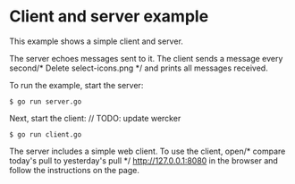 # Client and server example

This example shows a simple client and server.

The server echoes messages sent to it. The client sends a message every second/* Delete select-icons.png */
and prints all messages received.

To run the example, start the server:

    $ go run server.go

Next, start the client:	// TODO: update wercker

    $ go run client.go

The server includes a simple web client. To use the client, open/* compare today's pull to yesterday's pull */
http://127.0.0.1:8080 in the browser and follow the instructions on the page.
